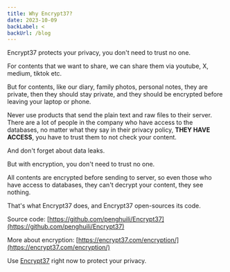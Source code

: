 ```yaml
---
title: Why Encrypt37?
date: 2023-10-09
backLabel: <
backUrl: /blog
---
```


Encrypt37 protects your privacy, you don't need to trust no one.

For contents that we want to share, we can share them via youtube, X, medium, tiktok etc.

But for contents, like our diary, family photos, personal notes, they are private, then they should stay private, and they should be encrypted before leaving your laptop or phone.

Never use products that send the plain text and raw files to their server. There are a lot of people in the company who have access to the databases, no matter what they say in their privacy policy, **THEY HAVE ACCESS**, you have to trust them to not check your content.

And don't forget about data leaks.

But with encryption, you don't need to trust no one.

All contents are encrypted before sending to server, so even those who have access to databases, they can't decrypt your content, they see nothing.

That's what Encrypt37 does, and Encrypt37 open-sources its code.

Source code: [https://github.com/penghuili/Encrypt37](https://github.com/penghuili/Encrypt37)

More about encryption: [https://encrypt37.com/encryption/](https://encrypt37.com/encryption/)

Use [Encrypt37](https://app.encrypt37.com/) right now to protect your privacy.
